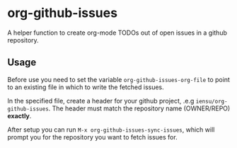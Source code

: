 # org-github-issues

A helper function to create org-mode TODOs out of open issues in a github repository.

## Usage

Before use you need to set the variable `org-github-issues-org-file` to point to an existing
file in which to write the fetched issues.

In the specified file, create a header for your github project, .e.g `iensu/org-github-issues`.
The header must match the repository name (OWNER/REPO) **exactly**.

After setup you can run `M-x org-github-issues-sync-issues`, which will prompt you for the repository
you want to fetch issues for.
